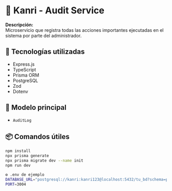 # 🧾 Kanri - Audit Service

**Descripción:**  
Microservicio que registra todas las acciones importantes ejecutadas en el sistema por parte del administrador.

## 🚀 Tecnologías utilizadas
- Express.js
- TypeScript
- Prisma ORM
- PostgreSQL
- Zod
- Dotenv

## 🧱 Modelo principal
- `AuditLog`

## 📦 Comandos útiles

```bash
npm install
npx prisma generate
npx prisma migrate dev --name init
npm run dev

⚙️ .env de ejemplo
DATABASE_URL="postgresql://kanri:kanri123@localhost:5432/tu_bd?schema=public"
PORT=3004